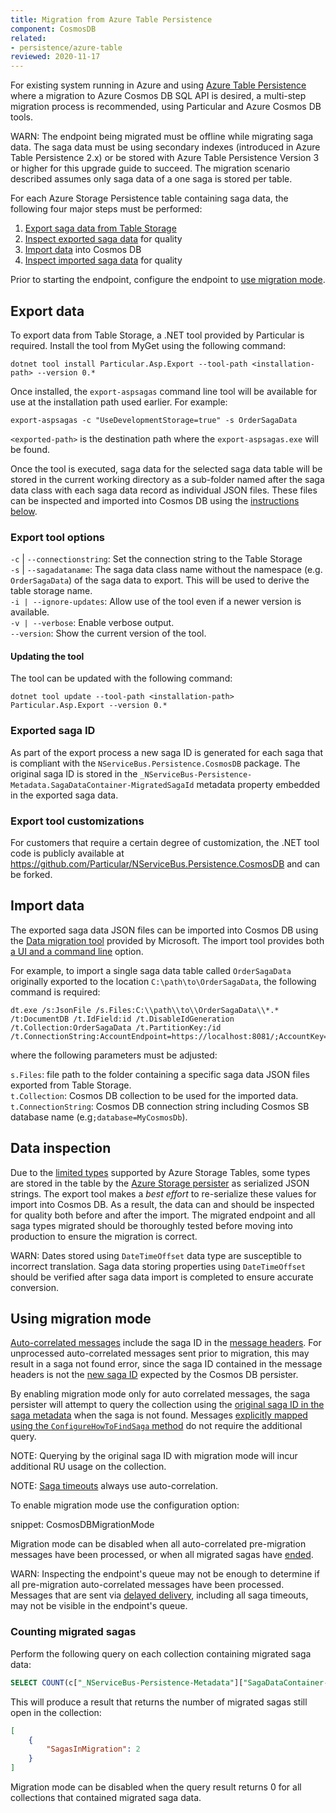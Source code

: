 ```yaml
---
title: Migration from Azure Table Persistence
component: CosmosDB
related:
- persistence/azure-table
reviewed: 2020-11-17
---
```


For existing system running in Azure and using [Azure Table Persistence](/persistence/azure-table) where a migration to Azure Cosmos DB SQL API is desired, a multi-step migration process is recommended, using Particular and Azure Cosmos DB tools.

WARN: The endpoint being migrated must be offline while migrating saga data. The saga data must be using secondary indexes (introduced in Azure Table Persistence 2.x) or be stored with Azure Table Persistence Version 3 or higher for this upgrade guide to succeed. The migration scenario described assumes only saga data of a one saga is stored per table.

For each Azure Storage Persistence table containing saga data, the following four major steps must be performed:

1. [Export saga data from Table Storage](#export-data)
1. [Inspect exported saga data](#data-inspection) for quality
1. [Import data](#import-data) into Cosmos DB
1. [Inspect imported saga data](#data-inspection) for quality

Prior to starting the endpoint, configure the endpoint to [use migration mode](#using-migration-mode).

## Export data

To export data from Table Storage, a .NET tool provided by Particular is required. Install the tool from MyGet using the following command:

```
dotnet tool install Particular.Asp.Export --tool-path <installation-path> --version 0.*
```

Once installed, the `export-aspsagas` command line tool will be available for use at the installation path used earlier. For example:

```
export-aspsagas -c "UseDevelopmentStorage=true" -s OrderSagaData
```

`<exported-path>` is the destination path where the `export-aspsagas.exe` will be found.

Once the tool is executed, saga data for the selected saga data table will be stored in the current working directory as a sub-folder named after the saga data class with each saga data record as individual JSON files. These files can be inspected and imported into Cosmos DB using the [instructions below](#import-data).

### Export tool options

`-c` | `--connectionstring`: Set the connection string to the Table Storage<br>
`-s` | `--sagadataname`: The saga data class name without the namespace (e.g. `OrderSagaData`) of the saga data to export. This will be used to derive the table storage name.<br>
`-i | --ignore-updates`: Allow use of the tool even if a newer version is available.<br>
`-v | --verbose`: Enable verbose output.<br>
`--version`: Show the current version of the tool.

#### Updating the tool

The tool can be updated with the following command:

```
dotnet tool update --tool-path <installation-path> Particular.Asp.Export --version 0.*
```

### Exported saga ID

As part of the export process a new saga ID is generated for each saga that is compliant with the `NServiceBus.Persistence.CosmosDB` package. The original saga ID is stored in the `_NServiceBus-Persistence-Metadata.SagaDataContainer-MigratedSagaId` metadata property embedded in the exported saga data.

### Export tool customizations

For customers that require a certain degree of customization, the .NET tool code is publicly available at https://github.com/Particular/NServiceBus.Persistence.CosmosDB and can be forked.

## Import data

The exported saga data JSON files can be imported into Cosmos DB using the [Data migration tool](https://docs.microsoft.com/en-us/azure/cosmos-db/import-data#Install) provided by Microsoft. The import tool provides both [a UI and a command line](https://docs.microsoft.com/en-us/azure/cosmos-db/import-data#AzureTableSource) option.

For example, to import a single saga data table called `OrderSagaData` originally exported to the location `C:\path\to\OrderSagaData`, the following command is required:

```
dt.exe /s:JsonFile /s.Files:C:\\path\\to\\OrderSagaData\\*.* /t:DocumentDB /t.IdField:id /t.DisableIdGeneration /t.Collection:OrderSagaData /t.PartitionKey:/id /t.ConnectionString:AccountEndpoint=https://localhost:8081/;AccountKey=C2y6yDjf5/R+ob0N8A7Cgv30VRDJIWEHLM+4QDU5DE2nQ9nDuVTqobD4b8mGGyPMbIZnqyMsEcaGQy67XIw/Jw==;database=CosmosDBPersistence
```
where the following parameters must be adjusted:

`s.Files`: file path to the folder containing a specific saga data JSON files exported from Table Storage.<br/>
`t.Collection`: Cosmos DB collection to be used for the imported data.<br/>
`t.ConnectionString`: Cosmos DB connection string including Cosmos SB database name (e.g`;database=MyCosmosDb`).<br/>

## Data inspection

Due to the [limited types](https://docs.microsoft.com/en-us/rest/api/storageservices/understanding-the-table-service-data-model#property-types) supported by Azure Storage Tables, some types are stored in the table by the [Azure Storage persister](/persistence/azure-table) as serialized JSON strings. The export tool makes a _best effort_ to re-serialize these values for import into Cosmos DB. As a result, the data can and should be inspected for quality both before and after the import. The migrated endpoint and all saga types migrated should be thoroughly tested before moving into production to ensure the migration is correct.

WARN: Dates stored using `DateTimeOffset` data type are susceptible to incorrect translation. Saga data storing properties using `DateTimeOffset` should be verified after saga data import is completed to ensure accurate conversion.

## Using migration mode

[Auto-correlated messages](/nservicebus/sagas/message-correlation.md#auto-correlation) include the saga ID in the [message headers](/nservicebus/messaging/headers.md#saga-related-headers-replying-to-a-saga). For unprocessed auto-correlated messages sent prior to migration, this may result in a saga not found error, since the saga ID contained in the message headers is not the [new saga ID](#export-data-exported-saga-id) expected by the Cosmos DB persister.

By enabling migration mode only for auto correlated messages, the saga persister will attempt to query the collection using the [original saga ID in the saga metadata](#export-data-exported-saga-id) when the saga is not found. Messages [explicitly mapped using the `ConfigureHowToFindSaga` method](/nservicebus/sagas/message-correlation.md) do not require the additional query.

NOTE: Querying by the original saga ID with migration mode will incur additional RU usage on the collection.

NOTE: [Saga timeouts](/nservicebus/sagas/timeouts.md) always use auto-correlation.

To enable migration mode use the configuration option:

snippet: CosmosDBMigrationMode

Migration mode can be disabled when all auto-correlated pre-migration messages have been processed, or when all migrated sagas have [ended](/nservicebus/sagas/#ending-a-saga).

WARN: Inspecting the endpoint's queue may not be enough to determine if all pre-migration auto-correlated messages have been processed. Messages that are sent via [delayed delivery](/nservicebus/messaging/delayed-delivery.md), including all saga timeouts, may not be visible in the endpoint's queue.

### Counting migrated sagas

Perform the following query on each collection containing migrated saga data:

```SQL
SELECT COUNT(c["_NServiceBus-Persistence-Metadata"]["SagaDataContainer-MigratedSagaId"]) AS SagasInMigration FROM c
```

This will produce a result that returns the number of migrated sagas still open in the collection:

```JSON
[
    {
        "SagasInMigration": 2
    }
]
```

Migration mode can be disabled when the query result returns 0 for all collections that contained migrated saga data.

